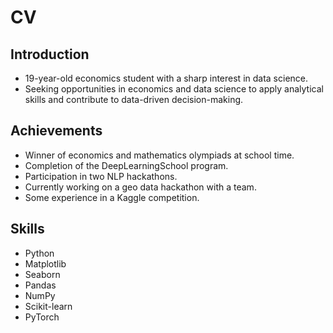 # CV

## Introduction
- 19-year-old economics student with a sharp interest in data science.
- Seeking opportunities in economics and data science to apply analytical skills and contribute to data-driven decision-making.

## Achievements
- Winner of economics and mathematics olympiads at school time.
- Completion of the DeepLearningSchool program.
- Participation in two NLP hackathons.
- Currently working on a geo data hackathon with a team.
- Some experience in a Kaggle competition.

## Skills
- Python
- Matplotlib
- Seaborn
- Pandas
- NumPy
- Scikit-learn
- PyTorch
